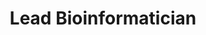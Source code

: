 ---
publish: true
name: Ha T.H. Vu, Ph.D.
title: Lead Bioinformatician
picture: hvu_2025.jpg
google-scholar: iYGlgQcAAAAJ
CV:
linked-in: in/hahongvu96/
twitter:
email: 
---